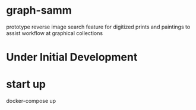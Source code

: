 # graph-samm
prototype reverse image search feature for digitized prints and paintings to assist workflow at graphical collections


# __Under Initial Development__ 

# start up

docker-compose up
